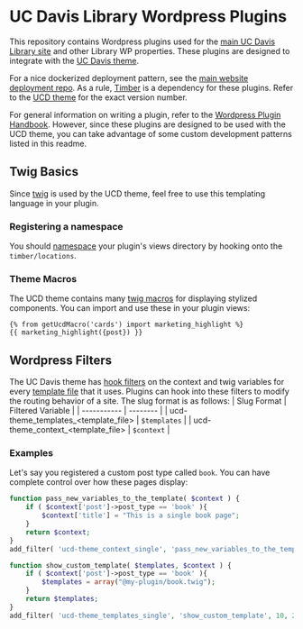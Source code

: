 # UC Davis Library Wordpress Plugins

This repository contains Wordpress plugins used for the [main UC Davis Library site](https://github.com/UCDavisLibrary/main-wp-website) and other Library WP properties. These plugins are designed to integrate with the [UC Davis theme](https://github.com/UCDavisLibrary/ucdlib-theme-wp).

For a nice dockerized deployment pattern, see the [main website deployment repo](https://github.com/UCDavisLibrary/main-wp-website-deployment). As a rule, [Timber](https://timber.github.io/docs/v2/installation/) is a dependency for these plugins. Refer to the [UCD theme](https://github.com/UCDavisLibrary/main-wp-website-deployment) for the exact version number.

For general information on writing a plugin, refer to the [Wordpress Plugin Handbook](https://developer.wordpress.org/plugins). However, since these plugins are designed to be used with the UCD theme, you can take advantage of some custom development patterns listed in this readme.

## Twig Basics
Since [twig](https://twig.symfony.com/doc/3.x/) is used by the UCD theme, feel free to use this templating language in your plugin.

### Registering a namespace
You should [namespace](https://timber.github.io/docs/v2/guides/template-locations/#register-your-own-namespaces) your plugin's views directory by hooking onto the `timber/locations`.

### Theme Macros
The UCD theme contains many [twig macros](https://github.com/UCDavisLibrary/ucdlib-theme-wp/tree/main/views/macros) for displaying stylized components. You can import and use these in your plugin views:
```twig
{% from getUcdMacro('cards') import marketing_highlight %}
{{ marketing_highlight({post}) }}
```

## Wordpress Filters
The UC Davis theme has [hook filters](https://developer.wordpress.org/plugins/hooks/custom-hooks/) on the  context and twig variables for every [template file](https://developer.wordpress.org/themes/basics/template-files/#template-files) that it uses. Plugins can hook into these filters to modify the routing behavior of a site. The slug format is as follows:
| Slug Format | Filtered Variable |
| ----------- | -------- |
| ucd-theme_templates_<template_file> | `$templates` | 
| ucd-theme_context_<template_file> | `$context` |

### Examples

Let's say you registered a custom post type called `book`. You can have complete control over how these pages display:
```php
function pass_new_variables_to_the_template( $context ) {             
    if ( $context['post']->post_type == 'book' ){
        $context['title'] = "This is a single book page";
    }
    return $context;
} 
add_filter( 'ucd-theme_context_single', 'pass_new_variables_to_the_template' );

function show_custom_template( $templates, $context ) {             
    if ( $context['post']->post_type == 'book' ){
        $templates = array("@my-plugin/book.twig");
    }
    return $templates;
} 
add_filter( 'ucd-theme_templates_single', 'show_custom_template', 10, 2 );
```